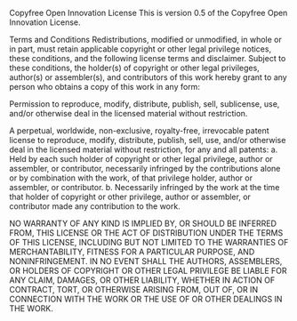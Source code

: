 Copyfree Open Innovation License
This is version 0.5 of the Copyfree Open Innovation License.

Terms and Conditions
Redistributions, modified or unmodified, in whole or in part, must retain applicable copyright or other legal privilege notices, these conditions, and the following license terms and disclaimer. Subject to these conditions, the holder(s) of copyright or other legal privileges, author(s) or assembler(s), and contributors of this work hereby grant to any person who obtains a copy of this work in any form:

Permission to reproduce, modify, distribute, publish, sell, sublicense, use, and/or otherwise deal in the licensed material without restriction.

A perpetual, worldwide, non-exclusive, royalty-free, irrevocable patent license to reproduce, modify, distribute, publish, sell, use, and/or otherwise deal in the licensed material without restriction, for any and all patents:
a. Held by each such holder of copyright or other legal privilege, author or assembler, or contributor, necessarily infringed by the contributions alone or by combination with the work, of that privilege holder, author or assembler, or contributor.
b. Necessarily infringed by the work at the time that holder of copyright or other privilege, author or assembler, or contributor made any contribution to the work.

NO WARRANTY OF ANY KIND IS IMPLIED BY, OR SHOULD BE INFERRED FROM, THIS LICENSE OR THE ACT OF DISTRIBUTION UNDER THE TERMS OF THIS LICENSE, INCLUDING BUT NOT LIMITED TO THE WARRANTIES OF MERCHANTABILITY, FITNESS FOR A PARTICULAR PURPOSE, AND NONINFRINGEMENT. IN NO EVENT SHALL THE AUTHORS, ASSEMBLERS, OR HOLDERS OF COPYRIGHT OR OTHER LEGAL PRIVILEGE BE LIABLE FOR ANY CLAIM, DAMAGES, OR OTHER LIABILITY, WHETHER IN ACTION OF CONTRACT, TORT, OR OTHERWISE ARISING FROM, OUT OF, OR IN CONNECTION WITH THE WORK OR THE USE OF OR OTHER DEALINGS IN THE WORK.
